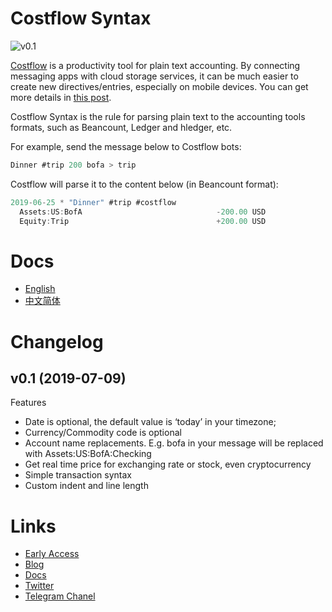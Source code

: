 # Costflow Syntax
![v0.1](https://img.shields.io/badge/Costflow%20Syntax-v0.1-green)

[Costflow](https://www.costflow.io/) is a productivity tool for plain text accounting. By connecting messaging apps with cloud storage services, it can be much easier to create new directives/entries, especially on mobile devices. You can get more details in [this post](https://blog.costflow.io/introducing-costflow/).

Costflow Syntax is the rule for parsing plain text to the accounting tools formats, such as Beancount, Ledger and hledger, etc.

For example, send the message below to Costflow bots:

```javascript
Dinner #trip 200 bofa > trip
````

Costflow will parse it to the content below (in Beancount format):

```javascript
2019-06-25 * "Dinner" #trip #costflow
  Assets:US:BofA                              -200.00 USD
  Equity:Trip                                 +200.00 USD
```

# Docs
- [English](https://docs.costflow.io/costflow-syntax/en)
- [中文简体](https://docs.costflow.io/costflow-syntax/zh)


# Changelog
## v0.1 (2019-07-09)
Features
- Date is optional, the default value is ‘today’ in your timezone;
- Currency/Commodity code is optional
- Account name replacements. E.g. bofa in your message will be replaced with Assets:US:BofA:Checking
- Get real time price for exchanging rate or stock, even cryptocurrency
- Simple transaction syntax
- Custom indent and line length


# Links
- [Early Access](https://www.costflow.io/)
- [Blog](https://blog.costflow.io/)
- [Docs](https://docs.costflow.io/)
- [Twitter](https://twitter.com/costflow)
- [Telegram Chanel](https://twitter.com/costflow)

